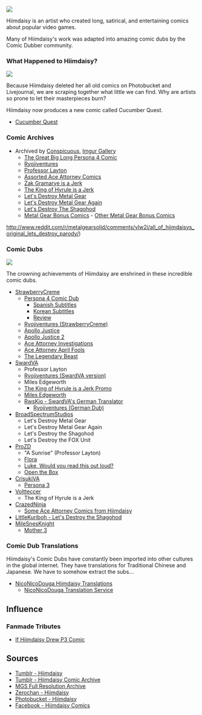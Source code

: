 ![](http://media.tumblr.com/tumblr_lwtqqgvXdR1r0adsh.png)

Hiimdaisy is an artist who created long, satirical, and entertaining comics about popular video games.

Many of Hiimdaisy's work was adapted into amazing comic dubs by the Comic Dubber community.

### What Happened to Hiimdaisy?

![](http://media.tumblr.com/tumblr_lwtqqamxiC1r0adsh.png) 

Because Hiimdaisy deleted her all old comics on Photobucket and Livejournal, we are scraping together what little we can find. Why are artists so prone to let their masterpieces burn?

Hiimdaisy now produces a new comic called Cucumber Quest.

* [Cucumber Quest](http://cucumber.gigidigi.com/)

### Comic Archives

* Archived by [Conspicuous](http://sir-argues-a-lot.tumblr.com/post/49051606880/hiimdaisy-comic-archive), [Imgur Gallery](http://conspicuous.imgur.com/)
  * [The Great Big Long Persona 4 Comic](http://imgur.com/a/AuVmJ)
  * [Ryojiventures](http://imgur.com/a/ynvL8)
  * [Professor Layton](http://imgur.com/a/PxT1Y)
  * [Assorted Ace Attorney Comics](http://imgur.com/a/Z6dw2)
  * [Zak Gramarye is a Jerk](http://imgur.com/a/8QVtO)
  * [The King of Hyrule is a Jerk](http://imgur.com/a/lkIHI)
  * [Let's Destroy Metal Gear](http://imgur.com/a/z69p6)
  * [Let's Destroy Metal Gear Again](http://imgur.com/a/o3D4D)
  * [Let's Destroy The Shagohod](http://imgur.com/a/xActg)
  * [Metal Gear Bonus Comics](http://imgur.com/a/pVXrn) - [Other Metal Gear Bonus Comics](http://imgur.com/a/DHqCB#umJ5g)

http://www.reddit.com/r/metalgearsolid/comments/ylw2i/all_of_hiimdaisys_original_lets_destroy_parody/)

### Comic Dubs

![](http://media.tumblr.com/tumblr_lwtqtxhZtz1r0adsh.png)

The crowning achievements of Hiimdaisy are enshrined in these incredible comic dubs.

* [StrawberryCreme](http://www.youtube.com/user/StrawberryCreme26)
  * [Persona 4 Comic Dub](http://www.youtube.com/watch?v=w7lj9qI8VFc)
    * [Spanish Subtitles](http://www.youtube.com/user/shigum/videos)
    * [Korean Subtitles](http://www.youtube.com/user/curseleopard/videos)
    * [Review](http://www.youtube.com/watch?v=FUKO4KCCaV4)
  * [Ryojiventures (StrawberryCreme)](http://www.youtube.com/watch?v=LGTRMuznvzU)
  * [Apollo Justice](http://www.youtube.com/watch?v=22ZmggJqH5w)
  * [Apollo Justice 2](http://www.youtube.com/watch?v=FeHorgbXb50)
  * [Ace Attorney Investigations](http://www.youtube.com/watch?v=gIrfC36KvTg)
  * [Ace Attorney April Fools](http://www.youtube.com/watch?v=jXZMbXJ6cZQ)
  * [The Legendary Beast](http://www.youtube.com/watch?v=-7FV6oH-t1c)
* [SwardVA](http://www.youtube.com/user/SwardVA)
  * Professor Layton
  * [Ryojiventures (SwardVA version)](http://www.youtube.com/watch?v=JFVtXLhAoAI)
  * Miles Edgeworth
  * [The King of Hyrule is a Jerk Promo](http://www.youtube.com/watch?v=EIk3sMg0_cY)
  * [Miles Edgeworth](http://www.youtube.com/watch?v=G3eWbz-7dz)
  * [RwsKio - SwardVA's German Translator](http://www.youtube.com/user/RwsKio/)
    * [Ryojiventures (German Dub)](http://www.youtube.com/user/RwsKio/)
* [BroadSpectrumStudios](http://www.youtube.com/user/BroadSpectrumStudios)
  * Let's Destroy Metal Gear
  * Let's Destroy Metal Gear Again
  * Let's Destroy the Shagohod
  * Let's Destroy the FOX Unit
* [ProZD](http://www.youtube.com/user/ProZD)
  * "A Sunrise" (Professor Layton)
  * [Flora](http://www.youtube.com/watch?v=OFP-Jz3dtAM)
  * [Luke, Would you read this out loud?](http://www.youtube.com/watch?v=Yn3_6hLVNYM)
  * [Open the Box](http://www.youtube.com/watch?v=F3jfg8-7LkM)
* [CrisukiVA](http://www.youtube.com/user/CrisukiVA)
  * [Persona 3](http://www.youtube.com/watch?v=WJoT7xvt318)
* [Voltteccer](http://www.youtube.com/user/Voltteccer?feature=watch)
  * The King of Hyrule is a Jerk
* [CrazedNinja](http://www.youtube.com/user/CrazedNinja)
  * [Some Ace Attorney Comics from Hiimdaisy](http://www.youtube.com/watch?v=Il9hRQKYluE)
* [LittleKuriboh - Let's Destroy the Shagohod](http://www.youtube.com/watch?v=WY8ZnAqUdgU&list=PLC1CB0F7AE4F3636C)
* [MileSnesKnight](http://www.youtube.com/user/MileSnesKnight)
  * [Mother 3](http://www.youtube.com/watch?v=Li1NTkztRJ4)

### Comic Dub Translations

Hiimdaisy's Comic Dubs have constantly been imported into other cultures in the global internet. They have translations for Traditional Chinese and Japanese. We have to somehow extract the subs...

* [NicoNicoDouga Hiimdaisy Translations](http://www.nicovideo.jp/tag/hiimdaisy)
  * [NicoNicoDouga Translation Service](http://ex.nicovideo.jp/translator_info)

## Influence

### Fanmade Tributes

* [If Hiimdaisy Drew P3 Comic](http://dodomir23.deviantart.com/art/If-Hiimdaisy-Drew-P3-Comic-pt1-197978946)
  
## Sources

* [Tumblr - Hiimdaisy](http://gigidigi.tumblr.com/archive)
* [Tumblr - Hiimdaisy Comic Archive](http://sir-argues-a-lot.tumblr.com/post/49051606880/hiimdaisy-comic-archive)
* [MGS Full Resolution Archive](http://www.reddit.com/r/metalgearsolid/comments/ylw2i/all_of_hiimdaisys_original_lets_destroy_parody/)
* [Zerochan - Hiimdaisy](http://www.zerochan.net/Hiimdaisy)
* [Photobucket - Hiimdaisy](http://photobucket.com/images/hiimdaisy?page=1)
* [Facebook - Hiimdaisy Comics](https://www.facebook.com/pages/Hiimdaisy-comics/138674589535267)
